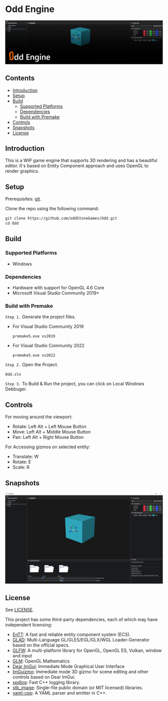 # Odd Engine <!-- omit in toc -->

![Banner](Snaps/banner.png)

## Contents <!-- omit in toc -->

- [Introduction](#introduction)
- [Setup](#setup)
- [Build](#build)
  - [Supported Platforms](#supported-platforms)
  - [Dependencies](#dependencies)
  - [Build with Premake](#build-with-premake)
- [Controls](#controls)
- [Snapshots](#snapshots)
- [License](#license)

## Introduction 
 
This is a WIP game engine that supports 3D rendering and has a beautiful editor. It's based on Entity Component approach and uses OpenGL to render graphics.   

## Setup 
 
Prerequisites: [git](https://git-scm.com/downloads).

Clone the repo using the following command:

```
git clone https://github.com/oddStoneGames/Odd.git
cd Odd
```

## Build 
 
### Supported Platforms  
- Windows

### Dependencies 
 
- Hardware with support for OpenGL 4.6 Core
- Microsoft Visual Studio Community 2019+

### Build with Premake 
 
`Step 1.` Generate the project files.
- For Visual Studio Community 2019

    ```
    premake5.exe vs2019
    ```
- For Visual Studio Community 2022

    ```
    premake5.exe vs2022
    ```

`Step 2.` Open the Project.

```
Odd.sln
```

`Step 3.` To Build & Run the project, you can click on Local Windows Debbuger.

## Controls

For moving around the viewport:  
- Rotate: Left Alt + Left Mouse Button
- Move: Left Alt + Middle Mouse Button
- Pan: Left Alt + Right Mouse Button

For Accessing gizmos on selected entity:
- Translate: W
- Rotate: E
- Scale: R

## Snapshots

![Snap4 - 3rd April, 2023](Snaps/Snap4%20-%203rd%20April%2C%202023.png)

## License 
 
See [LICENSE](LICENSE).

This project has some third-party dependencies, each of which may have independent licensing:

- [EnTT](https://github.com/skypjack/entt): A fast and reliable entity component system (ECS).
- [GLAD](https://glad.dav1d.de/): Multi-Language GL/GLES/EGL/GLX/WGL Loader-Generator based on the official specs.
- [GLFW](https://github.com/glfw/glfw): A multi-platform library for OpenGL, OpenGL ES, Vulkan, window and input
- [GLM](https://github.com/g-truc/glm): OpenGL Mathematics
- [Dear ImGui](https://github.com/ocornut/imgui): Immediate Mode Graphical User Interface
- [ImGuizmo](https://github.com/CedricGuillemet/ImGuizmo): Immediate mode 3D gizmo for scene editing and other controls based on Dear ImGui.
- [spdlog](https://github.com/gabime/spdlog): Fast C++ logging library.
- [stb_image](https://github.com/nothings/stb): Single-file public domain (or MIT licensed) libraries.
- [yaml-cpp](https://github.com/jbeder/yaml-cpp): A YAML parser and emitter in C++.